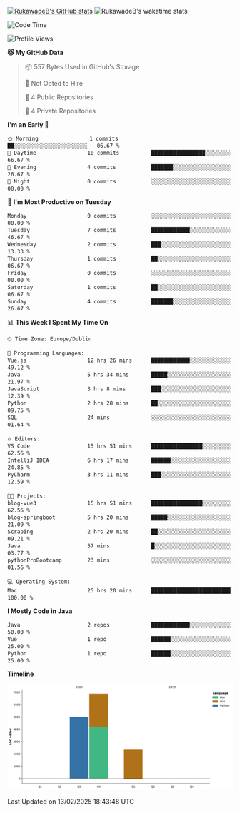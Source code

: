 
[![RukawadeB's GitHub stats](https://github-readme-stats.vercel.app/api?username=RukawadeB&hide=prs&show_icons=true&theme=omni)](https://github.com/anuraghazra/github-readme-stats)
![RukawadeB's wakatime stats](https://github-readme-stats.vercel.app/api/wakatime?username=RukawadeB)

<!--START_SECTION:waka-->
![Code Time](http://img.shields.io/badge/Code%20Time-273%20hrs%2041%20mins-blue)

![Profile Views](http://img.shields.io/badge/Profile%20Views-16-blue)

**🐱 My GitHub Data** 

> 📦 557 Bytes Used in GitHub's Storage 
 > 
> 🚫 Not Opted to Hire
 > 
> 📜 4 Public Repositories 
 > 
> 🔑 4 Private Repositories 
 > 
**I'm an Early 🐤** 

```text
🌞 Morning                1 commits           ██░░░░░░░░░░░░░░░░░░░░░░░   06.67 % 
🌆 Daytime                10 commits          █████████████████░░░░░░░░   66.67 % 
🌃 Evening                4 commits           ███████░░░░░░░░░░░░░░░░░░   26.67 % 
🌙 Night                  0 commits           ░░░░░░░░░░░░░░░░░░░░░░░░░   00.00 % 
```
📅 **I'm Most Productive on Tuesday** 

```text
Monday                   0 commits           ░░░░░░░░░░░░░░░░░░░░░░░░░   00.00 % 
Tuesday                  7 commits           ████████████░░░░░░░░░░░░░   46.67 % 
Wednesday                2 commits           ███░░░░░░░░░░░░░░░░░░░░░░   13.33 % 
Thursday                 1 commits           ██░░░░░░░░░░░░░░░░░░░░░░░   06.67 % 
Friday                   0 commits           ░░░░░░░░░░░░░░░░░░░░░░░░░   00.00 % 
Saturday                 1 commits           ██░░░░░░░░░░░░░░░░░░░░░░░   06.67 % 
Sunday                   4 commits           ███████░░░░░░░░░░░░░░░░░░   26.67 % 
```


📊 **This Week I Spent My Time On** 

```text
🕑︎ Time Zone: Europe/Dublin

💬 Programming Languages: 
Vue.js                   12 hrs 26 mins      ████████████░░░░░░░░░░░░░   49.12 % 
Java                     5 hrs 34 mins       █████░░░░░░░░░░░░░░░░░░░░   21.97 % 
JavaScript               3 hrs 8 mins        ███░░░░░░░░░░░░░░░░░░░░░░   12.39 % 
Python                   2 hrs 28 mins       ██░░░░░░░░░░░░░░░░░░░░░░░   09.75 % 
SQL                      24 mins             ░░░░░░░░░░░░░░░░░░░░░░░░░   01.64 % 

🔥 Editors: 
VS Code                  15 hrs 51 mins      ████████████████░░░░░░░░░   62.56 % 
IntelliJ IDEA            6 hrs 17 mins       ██████░░░░░░░░░░░░░░░░░░░   24.85 % 
PyCharm                  3 hrs 11 mins       ███░░░░░░░░░░░░░░░░░░░░░░   12.59 % 

🐱‍💻 Projects: 
blog-vue3                15 hrs 51 mins      ████████████████░░░░░░░░░   62.56 % 
blog-springboot          5 hrs 20 mins       █████░░░░░░░░░░░░░░░░░░░░   21.09 % 
Scraping                 2 hrs 20 mins       ██░░░░░░░░░░░░░░░░░░░░░░░   09.21 % 
Java                     57 mins             █░░░░░░░░░░░░░░░░░░░░░░░░   03.77 % 
pythonProBootcamp        23 mins             ░░░░░░░░░░░░░░░░░░░░░░░░░   01.56 % 

💻 Operating System: 
Mac                      25 hrs 20 mins      █████████████████████████   100.00 % 
```

**I Mostly Code in Java** 

```text
Java                     2 repos             ████████████░░░░░░░░░░░░░   50.00 % 
Vue                      1 repo              ██████░░░░░░░░░░░░░░░░░░░   25.00 % 
Python                   1 repo              ██████░░░░░░░░░░░░░░░░░░░   25.00 % 
```



**Timeline**

![Lines of Code chart](https://raw.githubusercontent.com/RukawadeB/RukawadeB/main/assets/bar_graph.png)


 Last Updated on 13/02/2025 18:43:48 UTC
<!--END_SECTION:waka-->



